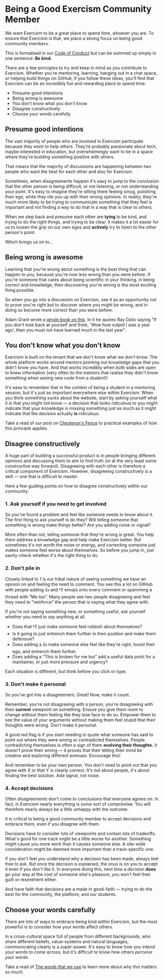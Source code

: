 # Being a Good Exercism Community Member

We want Exercism to be a great place to spend time, whoever you are.
To ensure that Exercism is that, we place a strong focus on being good community members.

This is formalised in our [Code of Conduct](https://exercism.io/code-of-conduct) but can be summed up simply in one sentence: **Be kind.**

There are a few principles to try and keep in mind as you contribute to Exercism.
Whether you're mentoring, learning, hanging out in a chat space, or helping build things on GitHub, if you follow these ideas, you'll find that Exercism can be an incredibly fun and rewarding place to spend time:

- Presume good intentions
- Being wrong is awesome
- You don't know what you don't know
- Disagree constructively
- Choose your words carefully

## Presume good intentions

The vast majority of people who are involved in Exercism participate because they _want to help others_.
They're probably passionate about tech, maybe interested in education, but overwhelmingly want to be in a space where they're building something positive with others.

That means that the majority of discussions are happening between two people who want the best for each other and also for Exercism.

Sometimes, when disagreements happen it's easy to jump to the conclusion that the other person is being difficult, or not listening, or not understanding your point.
It's easy to imagine they're sitting there feeling smug, polishing their ego, while they rile you up with their wrong opinions.
In reality, they're much more likely to be trying to communicate something that they feel is important and not finding a way to do that in a way that is clear to others.

When we step back and presume each other are **tying** to be kind, and trying to do the right things, and trying to be clear, it makes it a lot easier for us to loosen the grip on our own egos and **actively** try to listen to the other person's point.

Which brings us on to...

## Being wrong is awesome

Learning that you're wrong about something is the best thing that can happen to you, because you're now less wrong than you were before.
If you're someone that cares about being scientific in your thinking, in being correct and knowledge, then discovering you're wrong is the most exciting thing possible.

So when you go into a discussion on Exercism, see it as an opportunity not to prove you're right but to discover where you might be wrong, and in doing so become more correct than you were before.

Adam Grant wrote a [whole book on this](https://www.adamgrant.net/book/think-again/).
In it he quotes Ray Dalio saying "If you don't look back at yourself and think, 'Wow how sutpid I was a year ago', then you must not have learned much in the last year".

## You don't know what you don't know

Exercism is built on the tenant that we don't know what we don't know.
The whole platform works around mentors pointing out knowledge gaps that you didn't know you have.
And that works incredibly when both sides are open to knew information (very often its the mentors that realise they didn't know something when seeing new code from a student!)

It's ease to remember that in the context of being a student in a mentoring session, but it's just as important everywhere else within Exercism.
When you think something sucks about the website, start by asking yourself what it is that you might not know — a decision that looks ridiculous to you might indicate that your knowledge is missing something just as much as it might indicate that the decision actually **is** ridiculous.

Take a read of our post on [Chesteron's Fence](./being-a-good-community-member/chestertons-fence) to practical examples of how this principle applies.

## Disagree constructively

A huge part of building a successful product is in people bringing different opinions and discussing them to aim to find truth (or at the very least some constructive way forward).
Disagreeing with each other is therefore a critical component of Exercism.
However, disagreeing constructively is a skill — one that is difficult to master.

Here a few guiding points on how to disagree constructively within our community:

### 1. Ask yourself if you need to get involved

So you've found a problem and feel like someone needs to know about it.
The first thing to ask yourself is do they?
Will telling someone that something is wrong make things better?
Are you adding noise or signal?

More often than not, telling someone that they're wrong is great.
You help them address a knowledge gap and help make Exercism better.
But sometimes it's not worth the noise or energy, and correcting someone just makes someone feel worse about themselves.
So before you jump in, just sanity-check whether it's the right thing to do.

### 2. Don't pile in

Closely linked to 1 is our tribal nature of seeing something we have an opinion on and feeling the need to comment.
You see this a lot on GitHub with people adding 👍 and 👎 emojis onto every comment or spamming a thread with "Me too".
Many people see two people disagreeing and feel they need to "reinforce" the person that is saying what they agree with.

If you're not saying something new, or something useful, ask yourself whether you need to say anything at all.

- Does that 👎 just make someone feel rubbish about themselves?
- Is it going to just entrench them further in their position and make them defensive?
- Does adding a 👍 make someone else feel like they're right, boost their ego, and entrench them further.
- Does adding a "This is broken for me too" add a useful data point for a maintainer, or just more pressure and urgency?

Each situation is different, but think before you click or type.

### 3. Don't make it personal

So you've got into a disagreement. Great! Now, make it count.

Remember, you're not disagreeing with a person, you're disagreeing with their **current** viewpoint on something.
Ensure you give them room to change without them feeling like they lose face to do so.
Empower them to see the value of your arguments without making them feel stupid that their thoughts were wrong.
Don't make it personal.

A good red flag is if you start needing to quote what someone has said to point out where they were wrong or contradicted themselves.
People contradicting themselves is often a sign of them **evolving their thoughts.**
It doesn't prove their wrong — it proves that their letting their mind be creative and exploring different avenues.
Encourage this!

And remember to be your own person.
You don't need to point out that you agree with X or that Y is clearly correct.
It's not about people, it's about finding the best solution.
Add signal, not noise.

### 4. Accept decisions

Often disagreements don't come to conclusions that everyone agrees on.
In fact, in Exercism nearly everything is some sort of compromise.
You will therefore nearly always be a little unhappy with the outcome.

It is critical to being a good community member to accept decisions and embrace them, even if you disagree with them.

Decisions have to consider lots of viewpoints and contain lots of tradeoffs.
What's good for one track might be a little worse for another.
Something might cause you more work than it causes someone else.
A site-wide consideration might be deemed more important than a track-specific one.

If you don't feel you understand why a decision has been made, always feel free to ask.
But once the decision is explained, the onus is on you to accept it even if you don't like it.
In everyone doing this, next time a decision **does** go your way at the cost of someone else's pleasure, you won't feel their guilt or resentment either.

And have faith that decisions are a made in good-faith — trying to do the best for the community, the platform, and our students.

## Choose your words carefully

There are lots of ways to embrace being kind within Exercism, but the most powerful is to consider how your words affect others.

In a cross-cultural space full of people from different backgrounds, who share different beliefs, value-systems and natural languages, communicating clearly is a super-power.
It's easy to know how you intend your words to _come across_, but it's difficult to know how others _perceive your words_.

Take a read of [The words that we use](./being-a-good-community-member/the-words-that-we-use) to learn more about why this matters so much.
